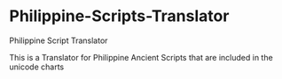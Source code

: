 # Philippine-Scripts-Translator
Philippine Script Translator

This is a Translator for Philippine Ancient Scripts that are included in the unicode charts 